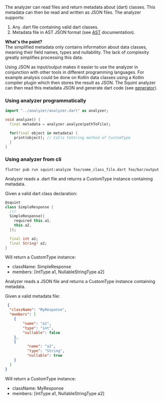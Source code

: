 The analyzer can read files and return metadata about (dart) classes.
This metadata can then be read and written as JSON files. The analyzer supports:
1. Any .dart file containing valid dart classes.
2. Metadata file in AST JSON format (see [AST](../doc/ast.md) documentation).

<b>What's the point?</b></br>
The simplified metadata only contains information about data classes, meaning
their field names, types and nullability. The lack of complexity greatly simplifies
processing this data.

Using JSON as input/output makes it easier to use the analyzer in conjunction with other
tools in different programming languages. For example analysis could be done on Kotlin data classes 
using a Kotlin compiler plugin which then stores the result as JSON. The Squint analyzer can then
read this metadata JSON and generate dart code (see [generator](../doc/generator.md)).

### Using analyzer programmatically

```dart
import "../analyzer/analyzer.dart" as analyzer;

void analyze() {
  final metadata = analyzer.analyze(pathToFile);

  for(final object in metadata) {
    print(object); // Calls toString method of CustomType
  }
}

```

### Using analyzer from cli

```shell
flutter pub run squint:analyze foo/some_class_file.dart foo/bar/output
```

Analyzer reads a .dart file and returns a CustomType instance containing metadata.

Given a valid dart class declaration:

```dart
@squint
class SimpleResponse {
  ///
  SimpleResponse({
    required this.a1,
    this.a2,
  });

  final int a1;
  final String? a2;
}
```

Will return a CustomType instance:
- className: SimpleResponse
- members: [IntType a1, NullableStringType a2]

Analyzer reads a JSON file and returns a CustomType instance containing metadata.

Given a valid metadata file:

```json
 {
  "className": "MyResponse",
  "members": [ 
    {
        "name": "a1",
        "type": "int",
        "nullable": false
    },
    {
          "name": "a2",
          "type": "String",
          "nullable": true
    } 
  ]
}
```

Will return a CustomType instance:
- className: MyResponse
- members: [IntType a1, NullableStringType a2]